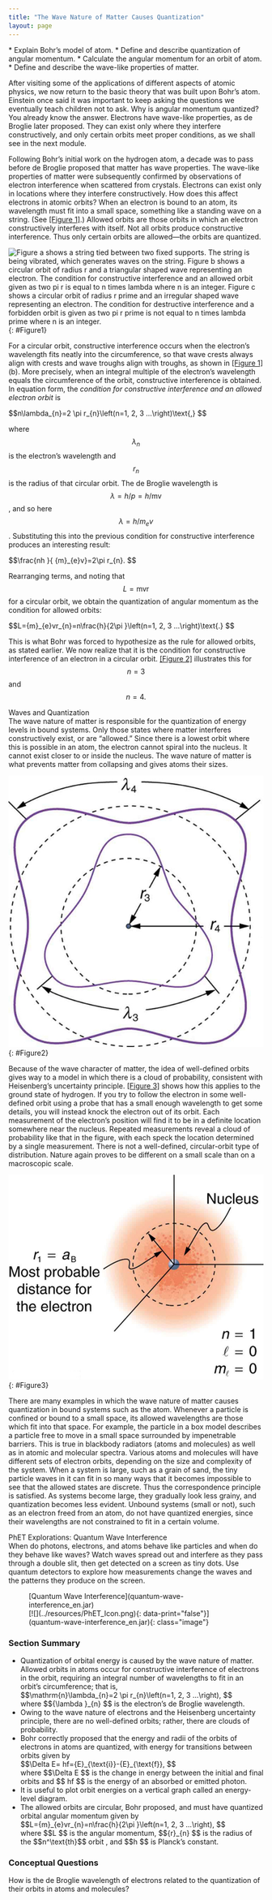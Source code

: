 ```yaml
---
title: "The Wave Nature of Matter Causes Quantization"
layout: page
---
```


<div class="abstract" markdown="1">
* Explain Bohr’s model of atom.
* Define and describe quantization of angular momentum.
* Calculate the angular momentum for an orbit of atom.
* Define and describe the wave-like properties of matter.
</div>

After visiting some of the applications of different aspects of atomic physics,
we now return to the basic theory that was built upon Bohr’s atom. Einstein once
said it was important to keep asking the questions we eventually teach children
not to ask. Why is angular momentum quantized? You already know the answer.
Electrons have wave-like properties, as de Broglie later proposed. They can
exist only where they interfere constructively, and only certain orbits meet
proper conditions, as we shall see in the next module.

Following Bohr’s initial work on the hydrogen atom, a decade was to pass before
de Broglie proposed that matter has wave properties. The wave-like properties of
matter were subsequently confirmed by observations of electron interference when
scattered from crystals. Electrons can exist only in locations where they
interfere constructively. How does this affect electrons in atomic orbits? When
an electron is bound to an atom, its wavelength must fit into a small space,
something like a standing wave on a string. (See [[Figure 1]](#Figure1).)
Allowed orbits are those orbits in which an electron constructively interferes
with itself. Not all orbits produce constructive interference. Thus only certain
orbits are allowed—the orbits are quantized.

![Figure a shows a string tied between two fixed supports. The string is being vibrated, which generates waves on the string. Figure b shows a circular orbit of radius r and a triangular shaped wave representing an electron. The condition for constructive interference and an allowed orbit given as two pi r is equal to n times lambda where n is an integer. Figure c shows a circular orbit of radius r prime and an irregular shaped wave representing an electron. The condition for destructive interference and a forbidden orbit is given as two pi r prime is not equal to n times lambda prime where n is an integer.](../resources/Figure_31_06_00a.jpg "(a) Waves on a string have a wavelength related to the length of the string, allowing them to interfere constructively. (b) If we imagine the string bent into a closed circle, we get a rough idea of how electrons in circular orbits can interfere constructively. (c) If the wavelength does not fit into the circumference, the electron interferes destructively; it cannot exist in such an orbit.")
{: #Figure1}

For a circular orbit, constructive interference occurs when the electron’s
wavelength fits neatly into the circumference, so that wave crests always align
with crests and wave troughs align with troughs, as shown
in [[Figure 1]](#Figure1) (b). More precisely, when an integral multiple of the
electron’s wavelength equals the circumference of the orbit, constructive
interference is obtained. In equation form, the *condition for constructive
interference and an allowed electron orbit* is

<div class="equation" >
 $$n\lambda_{n}=2 \pi r_{n}\left(n=1, 2, 3 ...\right)\text{,} $$
</div>

where $${\lambda }_{n} $$ is the electron’s wavelength and $${r}_{n} $$ is the
radius of that circular orbit. The de Broglie wavelength is $$\lambda
=h/p=h/\mathrm{mv} $$ , and so here $$\lambda =h/{m}_{e}v $$ . Substituting this
into the previous condition for constructive interference produces an
interesting result:

<div class="equation" >
 $$\frac{nh }{ {m}_{e}v}=2\pi r_{n}. $$
</div>

Rearranging terms, and noting that $$L=\text{mvr} $$ for a circular orbit, we
obtain the quantization of angular momentum as the condition for allowed orbits:

<div class="equation" >
 $$L={m}_{e}vr_{n}=n\frac{h}{2\pi }\left(n=1, 2, 3 ...\right)\text{.} $$
</div>

This is what Bohr was forced to hypothesize as the rule for allowed orbits, as
stated earlier. We now realize that it is the condition for constructive
interference of an electron in a circular orbit. [[Figure 2]](#Figure2)
illustrates this for $$n=3 $$ and $$n=4. $$
<div class="note" data-has-label="true" data-label="" markdown="1">
<div class="title">
Waves and Quantization
</div>
The wave nature of matter is responsible for the quantization of energy levels in bound systems. Only those states where matter interferes constructively exist, or are “allowed.” Since there is a lowest orbit where this is possible in an atom, the electron cannot spiral into the nucleus. It cannot exist closer to or inside the nucleus. The wave nature of matter is what prevents matter from collapsing and gives atoms their sizes.

</div>

![The figure shows two concentric circular orbits with radius r three and r four. Two curved paths representing electron waves are shown around the two circular orbits.](../resources/Figure_31_06_01a.jpg "The third and fourth allowed circular orbits have three and four wavelengths, respectively, in their circumferences.")
{: #Figure2}

Because of the wave character of matter, the idea of well-defined orbits gives
way to a model in which there is a cloud of probability, consistent with
Heisenberg’s uncertainty principle. [[Figure 3]](#Figure3) shows how this
applies to the ground state of hydrogen. If you try to follow the electron in
some well-defined orbit using a probe that has a small enough wavelength to get
some details, you will instead knock the electron out of its orbit. Each
measurement of the electron’s position will find it to be in a definite location
somewhere near the nucleus. Repeated measurements reveal a cloud of probability
like that in the figure, with each speck the location determined by a single
measurement. There is not a well-defined, circular-orbit type of distribution.
Nature again proves to be different on a small scale than on a macroscopic
scale.

![A hydrogen atom is shown with its nucleus and most probable distance for the electron. N equals one; l equals zero; m sub l equals zero. R sub one equals a sub B, most probable distance for an electron.](../resources/Figure_31_06_02a.jpg "The ground state of a hydrogen atom has a probability cloud describing the position of its electron. The probability of finding the electron is proportional to the darkness of the cloud. The electron can be closer or farther than the Bohr radius, but it is very unlikely to be a great distance from the nucleus.")
{: #Figure3}

There are many examples in which the wave nature of matter causes quantization
in bound systems such as the atom. Whenever a particle is confined or bound to a
small space, its allowed wavelengths are those which fit into that space. For
example, the particle in a box model describes a particle free to move in a
small space surrounded by impenetrable barriers. This is true in blackbody
radiators (atoms and molecules) as well as in atomic and molecular spectra.
Various atoms and molecules will have different sets of electron orbits,
depending on the size and complexity of the system. When a system is large, such
as a grain of sand, the tiny particle waves in it can fit in so many ways that
it becomes impossible to see that the allowed states are discrete. Thus the
correspondence principle is satisfied. As systems become large, they gradually
look less grainy, and quantization becomes less evident. Unbound systems (small
or not), such as an electron freed from an atom, do not have quantized energies,
since their wavelengths are not constrained to fit in a certain volume.

<div class="note" data-has-label="true"  data-label="" markdown="1">
<div class="title">
PhET Explorations: Quantum Wave Interference
</div>
When do photons, electrons, and atoms behave like particles and when do they behave like waves? Watch waves spread out and interfere as they pass through a double slit, then get detected on a screen as tiny dots. Use quantum detectors to explore how measurements change the waves and the patterns they produce on the screen.

<figure markdown="1">
<figcaption>
[Quantum Wave Interference](quantum-wave-interference_en.jar)
</figcaption>
<span class="media" id="Phet_module_31.6" data-alt=""> [![](../resources/PhET_Icon.png){: data-print="false"}](quantum-wave-interference_en.jar){: class="image"} <span data-media-type="image/png" data-print="true" data-src="PhET_Icon.png" class="image" width="450" /> </span>
</figure>
</div>

### Section Summary

* Quantization of orbital energy is caused by the wave nature of matter. Allowed
  orbits in atoms occur for constructive interference of electrons in the orbit,
  requiring an integral number of wavelengths to fit in an orbit’s
  circumference; that is,
  <div class="equation" >
   $$\mathrm{n}\lambda_{n}=2 \pi r_{n}\left(n=1, 2, 3 ...\right), $$
  </div>
     where
   $${\lambda }_{n} $$ is the electron’s de Broglie wavelength.
* Owing to the wave nature of electrons and the Heisenberg uncertainty
  principle, there are no well-defined orbits; rather, there are clouds of
  probability.
* Bohr correctly proposed that the energy and radii of the orbits of electrons
  in atoms are quantized, with energy for transitions between orbits given by
  <div class="equation" >
   $$\Delta E= hf={E}_{\text{i}}-{E}_{\text{f}}, $$
  </div>
     where
   $$\Delta E $$ is the change in energy between the initial and final orbits and
   $$ hf $$ is the energy of an absorbed or emitted photon.
* It is useful to plot orbit energies on a vertical graph called an energy-level
  diagram.
* The allowed orbits are circular, Bohr proposed, and must have quantized
  orbital angular momentum given by
  <div class="equation" >
   $$L={m}_{e}vr_{n}=n\frac{h}{2\pi }\left(n=1, 2, 3 ...\right), $$
  </div>
     where    $$L $$ is the angular momentum,
   $${r}_{n} $$ is the radius of the $$n^\text{th}$$ orbit , and
   $$h $$ is Planck’s constant.

### Conceptual Questions

<div class="exercise" data-element-type="conceptual-questions">
<div class="problem" markdown="1">
How is the de Broglie wavelength of electrons related to the quantization of their orbits in atoms and molecules?

</div>
</div>
